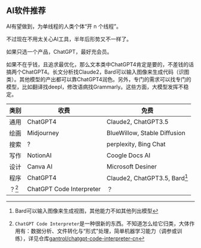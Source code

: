 ## AI软件推荐

<!--TODO: 2023/10 再调研一波-->

AI有望做到，为单线程的人类个体“开 n 个线程”。

不过现在不用太关心AI工具，半年后形势又不一样了。

如果只选一个产品，ChatGPT，最好充会员。

如果不在乎钱，且追求最优化，那么文本类中ChatGPT4肯定是要的，不差钱的话搞两个ChatGPT4。长文分析找Claude2，Bard可以输入图像来生成代码（识图类）。其他模型的产出都可以靠ChatGPT4润色。另外，专门的需求可以找专门的模型，比如翻译找deepl，修改语病找Grammarly。这些方面，大模型发挥不稳定。

| 类别 | 收费       | 免费                         |
| ---- | ---------- | ---------------------------- |
| 通用 | ChatGPT4   | Claude2, ChatGPT3.5            |
| 绘画 | Midjourney | BlueWillow, Stable Diffusion |
| 搜索 | ?          | perplexity, Bing Chat        |
| 写作 | NotionAI   | Coogle Docs AI               |
| 设计 | Canva AI   | Microsoft Desiner            |
| 程序 | ChatGPT4   | Claude2, ChatGPT3.5, Bard[^1]       |
| ？[^2] | ChatGPT Code Interpreter | ？ |



[^1]: Bard可以输入图像来生成视图，其他能力不如其他列出模型
[^2]: `ChatGPT Code Interpreter`是一种很新的东西。不知道怎么给它归类，大体作用有：数据分析、文件转化与“形式”处理，简单机器学习能力（调参或训练），详见仓库[gantrol/chatgpt-code-interpreter-cn](https://github.com/gantrol/chatgpt-code-interpreter-cn)

